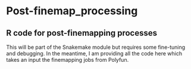 # Post-finemap_processing

## R code for post-finemapping processes

This will be part of the Snakemake module but requires some fine-tuning and debugging.
In the meantime, I am providing all the code here which takes an input the finemapping jobs from Polyfun.
